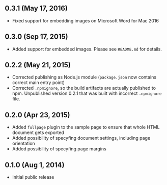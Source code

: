 ## 0.3.1 (May 17, 2016)

* Fixed support for embedding images on Microsoft Word for Mac 2016

## 0.3.0 (Sep 17, 2015)

* Added support for embedded images. Please see `README.md` for details.

## 0.2.2 (May 21, 2015)

* Corrected publishing as Node.js module (`package.json` now contains correct main entry point)
* Corrected `.npmignore`, so the build artifacts are actually published to npm. Unpublished version
  0.2.1 that was built with incorrect `.npmignore` file.

## 0.2.0 (Apr 23, 2015)

* Added `fullpage` plugin to the sample page to ensure that whole HTML document gets exported
* Added possibility of specyfing document settings, including page orientation
* Added possibility of specyfing page margins

## 0.1.0 (Aug 1, 2014)

* Initial public release

